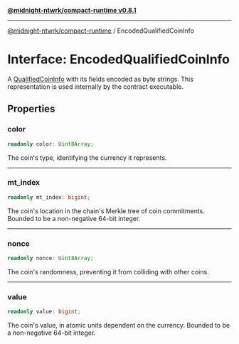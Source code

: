 [**@midnight-ntwrk/compact-runtime v0.8.1**](../README.md)

***

[@midnight-ntwrk/compact-runtime](../globals.md) / EncodedQualifiedCoinInfo

# Interface: EncodedQualifiedCoinInfo

A [QualifiedCoinInfo](../type-aliases/QualifiedCoinInfo.md) with its fields encoded as byte strings. This representation is used internally by
the contract executable.

## Properties

### color

```ts
readonly color: Uint8Array;
```

The coin's type, identifying the currency it represents.

***

### mt\_index

```ts
readonly mt_index: bigint;
```

The coin's location in the chain's Merkle tree of coin commitments. Bounded to be a non-negative 64-bit integer.

***

### nonce

```ts
readonly nonce: Uint8Array;
```

The coin's randomness, preventing it from colliding with other coins.

***

### value

```ts
readonly value: bigint;
```

The coin's value, in atomic units dependent on the currency. Bounded to be a non-negative 64-bit integer.
